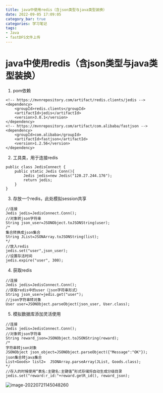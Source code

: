 ```yaml
---
title: java中使用redis（含json类型与java类型装换）
date: 2022-09-05 17:09:05
category_bar: true
categories: 学习笔记
tags:
- Java
- fastDFS文件上传
---
```

# java中使用redis（含json类型与java类型装换）
1. pom依赖
```
<!-- https://mvnrepository.com/artifact/redis.clients/jedis -->
<dependency>
    <groupId>redis.clients</groupId>
    <artifactId>jedis</artifactId>
    <version>3.0.1</version>
</dependency>
<!-- https://mvnrepository.com/artifact/com.alibaba/fastjson -->
<dependency>
    <groupId>com.alibaba</groupId>
    <artifactId>fastjson</artifactId>
    <version>1.2.56</version>
</dependency>

```
2. 工具类，用于连接redis
```
public class JedisConnect {
	public static Jedis Conn(){
		Jedis jedis=new Jedis("120.27.244.176");
		return jedis;
	}
}
```
3. 存放一个redis，此处模拟session共享
```
//连接
Jedis jedis=JedisConnect.Conn();
//对象转json字符串
String json_user=JSONObject.toJSONString(user);
/*
集合转换成json集合
String JList=JSONArray.toJSONString(list); 
*/
//放入redis
jedis.set("user",json_user);
//设置存活时间
jedis.expire("user", 300);
```
4. 获取redis
```
//连接
Jedis jedis=JedisConnect.Conn();
//获取redis中的user（json字符串形式）
String json_user=jedis.get("user");
//json字符串转对象
User user=JSONObject.parseObject(json_user, User.class);
```
5. 模拟数据库添加灵活使用
```
//连接
Jedis jedis=JedisConnect.Conn();
//对象转json字符串
String reward_json=JSONObject.toJSONString(reward);
/*
字符串转json对象
JSONObject json_object=JSONObject.parseObject({"Message":"OK"});
json集合转java集合
List<Goods>	list2=	JSONArray.parseArray(JList, Goods.class);
*/
//存入的时候使用“表名:主键名:主键值”形式存储将自动生成分级目录
jedis.set("reward:r_id:"+reward.getR_id(), reward_json);
```
![image-20220721145048260](https://img-1256282866.cos.ap-beijing.myqcloud.com/image-20220721145048260.png)
